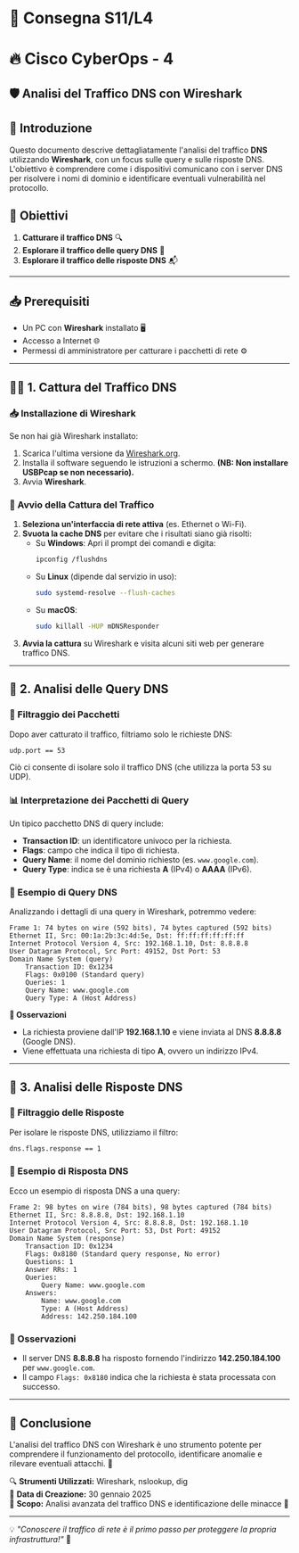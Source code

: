 # 📝 Consegna S11/L4
# 🔥 Cisco CyberOps - 4
## 🛡️ Analisi del Traffico DNS con Wireshark

## 📌 Introduzione
Questo documento descrive dettagliatamente l'analisi del traffico **DNS** utilizzando **Wireshark**, con un focus sulle query e sulle risposte DNS. L'obiettivo è comprendere come i dispositivi comunicano con i server DNS per risolvere i nomi di dominio e identificare eventuali vulnerabilità nel protocollo.

## 🎯 Obiettivi
1. **Catturare il traffico DNS** 🔍
2. **Esplorare il traffico delle query DNS** 📡
3. **Esplorare il traffico delle risposte DNS** 📬

---

## 📥 Prerequisiti
- Un PC con **Wireshark** installato 🖥️
- Accesso a Internet 🌐
- Permessi di amministratore per catturare i pacchetti di rete ⚙️

---

## 🕵️‍♂️ 1. Cattura del Traffico DNS

### 📥 Installazione di Wireshark
Se non hai già Wireshark installato:
1. Scarica l'ultima versione da [Wireshark.org](https://www.wireshark.org/).
2. Installa il software seguendo le istruzioni a schermo. **(NB: Non installare USBPcap se non necessario).**
3. Avvia **Wireshark**.

### 🎥 Avvio della Cattura del Traffico
1. **Seleziona un'interfaccia di rete attiva** (es. Ethernet o Wi-Fi).
2. **Svuota la cache DNS** per evitare che i risultati siano già risolti:
   - Su **Windows**: Apri il prompt dei comandi e digita:
     ```sh
     ipconfig /flushdns
     ```
   - Su **Linux** (dipende dal servizio in uso):
     ```sh
     sudo systemd-resolve --flush-caches
     ```
   - Su **macOS**:
     ```sh
     sudo killall -HUP mDNSResponder
     ```
3. **Avvia la cattura** su Wireshark e visita alcuni siti web per generare traffico DNS.

---

## 🔎 2. Analisi delle Query DNS

### 📌 Filtraggio dei Pacchetti
Dopo aver catturato il traffico, filtriamo solo le richieste DNS:
```sh
udp.port == 53
```
Ciò ci consente di isolare solo il traffico DNS (che utilizza la porta 53 su UDP).

### 📊 Interpretazione dei Pacchetti di Query
Un tipico pacchetto DNS di query include:
- **Transaction ID**: un identificatore univoco per la richiesta.
- **Flags**: campo che indica il tipo di richiesta.
- **Query Name**: il nome del dominio richiesto (es. `www.google.com`).
- **Query Type**: indica se è una richiesta **A** (IPv4) o **AAAA** (IPv6).

### 📜 Esempio di Query DNS
Analizzando i dettagli di una query in Wireshark, potremmo vedere:
```
Frame 1: 74 bytes on wire (592 bits), 74 bytes captured (592 bits)
Ethernet II, Src: 00:1a:2b:3c:4d:5e, Dst: ff:ff:ff:ff:ff:ff
Internet Protocol Version 4, Src: 192.168.1.10, Dst: 8.8.8.8
User Datagram Protocol, Src Port: 49152, Dst Port: 53
Domain Name System (query)
    Transaction ID: 0x1234
    Flags: 0x0100 (Standard query)
    Queries: 1
    Query Name: www.google.com
    Query Type: A (Host Address)
```

**📌 Osservazioni**
- La richiesta proviene dall'IP **192.168.1.10** e viene inviata al DNS **8.8.8.8** (Google DNS).
- Viene effettuata una richiesta di tipo **A**, ovvero un indirizzo IPv4.

---

## 📩 3. Analisi delle Risposte DNS

### 🎯 Filtraggio delle Risposte
Per isolare le risposte DNS, utilizziamo il filtro:
```sh
dns.flags.response == 1
```

### 📜 Esempio di Risposta DNS
Ecco un esempio di risposta DNS a una query:
```
Frame 2: 98 bytes on wire (784 bits), 98 bytes captured (784 bits)
Ethernet II, Src: 8.8.8.8, Dst: 192.168.1.10
Internet Protocol Version 4, Src: 8.8.8.8, Dst: 192.168.1.10
User Datagram Protocol, Src Port: 53, Dst Port: 49152
Domain Name System (response)
    Transaction ID: 0x1234
    Flags: 0x8180 (Standard query response, No error)
    Questions: 1
    Answer RRs: 1
    Queries:
        Query Name: www.google.com
    Answers:
        Name: www.google.com
        Type: A (Host Address)
        Address: 142.250.184.100
```

### 📌 Osservazioni
- Il server DNS **8.8.8.8** ha risposto fornendo l'indirizzo **142.250.184.100** per `www.google.com`.
- Il campo `Flags: 0x8180` indica che la richiesta è stata processata con successo.

---

## 📌 Conclusione
L'analisi del traffico DNS con Wireshark è uno strumento potente per comprendere il funzionamento del protocollo, identificare anomalie e rilevare eventuali attacchi. 🚀
 
🔍 **Strumenti Utilizzati:** Wireshark, nslookup, dig  
📅 **Data di Creazione:** 30 gennaio 2025  
📌 **Scopo:** Analisi avanzata del traffico DNS e identificazione delle minacce 🚀  

---

💡 _"Conoscere il traffico di rete è il primo passo per proteggere la propria infrastruttura!"_ 🔐
